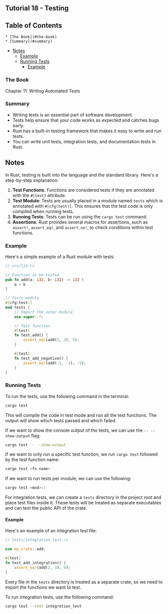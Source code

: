 ## Tutorial 18 - Testing

## Table of Contents

<!-- vim-markdown-toc GFM -->

    * [The Book](#the-book)
    * [Summary](#summary)
* [Notes](#notes)
    * [Example](#example)
    * [Running Tests](#running-tests)
        * [Example](#example-1)

<!-- vim-markdown-toc -->

### The Book

Chapter 11: Writing Automated Tests

### Summary

- Writing tests is an essential part of software development.
- Tests help ensure that your code works as expected and catches bugs early.
- Rust has a built-in testing framework that makes it easy to write and run tests.
- You can write unit tests, integration tests, and documentation tests in Rust.

## Notes

In Rust, testing is built into the language and the standard library. Here's a step-by-step explanation:

1. **Test Functions**: Functions are considered tests if they are annotated with the `#[test]` attribute.
2. **Test Module**: Tests are usually placed in a module named `tests` which is annotated with `#[cfg(test)]`. This ensures that the test code is only compiled when running tests.
3. **Running Tests**: Tests can be run using the `cargo test` command.
4. **Assertions**: Rust provides several macros for assertions, such as `assert!`, `assert_eq!`, and `assert_ne!`, to check conditions within test functions.

### Example

Here's a simple example of a Rust module with tests:

```rust
// src/lib.rs

// Function to be tested
pub fn add(a: i32, b: i32) -> i32 {
    a + b
}

// Tests module
#[cfg(test)]
mod tests {
    // Import the outer module
    use super::*;

    // Test function
    #[test]
    fn test_add() {
        assert_eq!(add(2, 3), 5);
    }

    #[test]
    fn test_add_negative() {
        assert_eq!(add(-2, -3), -5);
    }
}
```

### Running Tests

To run the tests, use the following command in the terminal:

```sh
cargo test
```

This will compile the code in test mode and run all the test functions. The output will show which tests passed and which failed.

If we want to show the console output of the tests, we can use the `-- --show-output` flag:

```sh
cargo test -- --show-output
```

If we want to only run a specific test function, we run `cargo test` followed by the test function name:

```sh
cargo test <fn name>
```

If we want to run tests per module, we can use the following:

```sh
cargo test <mod>::
```

For integration tests, we can create a `tests` directory in the project root and place test files inside it. These tests will be treated as separate executables and can test the public API of the crate.

#### Example

Here's an example of an integration test file:

```rust
// tests/integration_test.rs

use my_crate::add;

#[test]
fn test_add_integration() {
    assert_eq!(add(2, 3), 5);
}
```

Every file in the `tests` directory is treated as a separate crate, so we need to import the functions we want to test.

To run integration tests, use the following command:

```sh
cargo test --test integration_test
```
